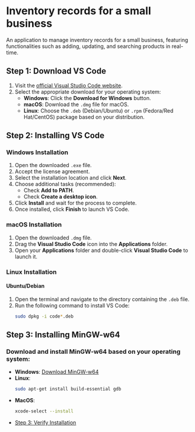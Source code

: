 # Inventory records for a small business
An application to manage inventory records for a small business, featuring functionalities such as adding, updating, and searching products in real-time.


## Step 1: Download VS Code
1. Visit the [official Visual Studio Code website](https://code.visualstudio.com/Download).
2. Select the appropriate download for your operating system:
   - **Windows**: Click the **Download for Windows** button.
   - **macOS**: Download the `.dmg` file for macOS.
   - **Linux**: Choose the `.deb` (Debian/Ubuntu) or `.rpm` (Fedora/Red Hat/CentOS) package based on your distribution.
     
##  Step 2: Installing VS Code
### Windows Installation
1. Open the downloaded `.exe` file.
2. Accept the license agreement.
3. Select the installation location and click **Next**.
4. Choose additional tasks (recommended):
   - Check **Add to PATH**.
   - Check **Create a desktop icon**.
5. Click **Install** and wait for the process to complete.
6. Once installed, click **Finish** to launch VS Code.

### macOS Installation
1. Open the downloaded `.dmg` file.
2. Drag the **Visual Studio Code** icon into the **Applications** folder.
3. Open your **Applications** folder and double-click **Visual Studio Code** to launch it.

### Linux Installation

#### Ubuntu/Debian
1. Open the terminal and navigate to the directory containing the `.deb` file.
2. Run the following command to install VS Code:
   ```bash
   sudo dpkg -i code*.deb

##  Step 3: Installing MinGW-w64
### Download and install MinGW-w64 based on your operating system:
- **Windows**: [Download MinGW-w64](https://www.msys2.org/)  
- **Linux**:  
  ```bash
  sudo apt-get install build-essential gdb
- **MacOS**:  
  ```bash
  xcode-select --install

- [Step 3: Verify Installation](#step-3-verify-installation)
  

  









